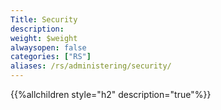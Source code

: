 ```yaml
---
Title: Security
description: 
weight: $weight
alwaysopen: false
categories: ["RS"]
aliases: /rs/administering/security/
---
```

{{%allchildren style="h2" description="true"%}}